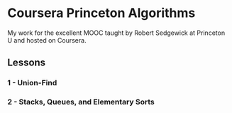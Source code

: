 # Coursera Princeton Algorithms
My work for the excellent MOOC taught by Robert Sedgewick at Princeton U and hosted on Coursera.

## Lessons
### 1 - Union-Find

### 2 - Stacks, Queues, and Elementary Sorts

